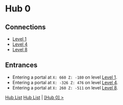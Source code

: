 # Hub 0

## Connections
* <a href="../levels/Level_1.md">Level 1</a>
* <a href="../levels/Level_4.md">Level 4</a>
* <a href="../levels/Level_8.md">Level 8</a>

## Entrances
* Entering a portal at `X: 660 Z: -180` on level <a href="../Level_1.md">Level 1</a>.
* Entering a portal at `X: -326 Z: 476` on level <a href="../Level_4.md">Level 4</a>.
* Entering a portal at `X: 260 Z: -511` on level <a href="../Level_8.md">Level 8</a>.

<a href="./Hubs.md">Hub List</a>
<a href="./Hubs.md">Hub List</a>  | <a href="./Hub_0.md">[Hub 0] ></a>